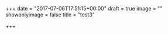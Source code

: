 +++
date = "2017-07-06T17:51:15+00:00"
draft = true
image = ""
showonlyimage = false
title = "test3"

+++
